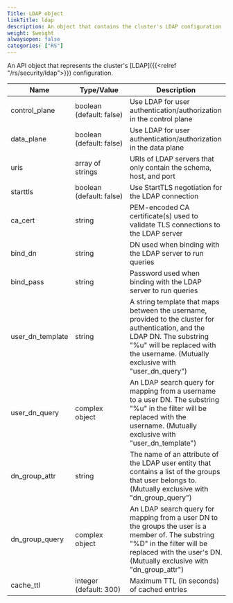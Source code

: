 ```yaml
---
Title: LDAP object
linkTitle: ldap
description: An object that contains the cluster's LDAP configuration
weight: $weight
alwaysopen: false
categories: ["RS"]
---
```


An API object that represents the cluster's [LDAP]({{<relref "/rs/security/ldap">}}) configuration.

| Name | Type/Value | Description |
|------|------------|-------------|
| control_plane     | boolean (default:&nbsp;false) | Use LDAP for user authentication/authorization in the control plane |
| data_plane        | boolean (default:&nbsp;false) | Use LDAP for user authentication/authorization in the data plane |
| uris              | array of strings     | URIs of LDAP servers that only contain the schema, host, and port |
| starttls          | boolean (default:&nbsp;false) | Use StartTLS negotiation for the LDAP connection |
| ca_cert           | string               | PEM-encoded CA certificate(s) used to validate TLS connections to the LDAP server |
| bind_dn           | string               | DN used when binding with the LDAP server to run queries |
| bind_pass         | string               | Password used when binding with the LDAP server to run queries |
| user_dn_template  | string               | A string template that maps between the username, provided to the cluster for authentication, and the LDAP DN. The substring "%u" will be replaced with the username. (Mutually exclusive with "user_dn_query") |
| user_dn_query     | complex object       | An LDAP search query for mapping from a username to a user DN. The substring "%u" in the filter will be replaced with the username. (Mutually exclusive with "user_dn_template") |
| dn_group_attr     | string               | The name of an attribute of the LDAP user entity that contains a list of the groups that user belongs to. (Mutually exclusive with "dn_group_query") |
| dn_group_query    | complex object       | An LDAP search query for mapping from a user DN to the groups the user is a member of. The substring "%D" in the filter will be replaced with the user's DN. (Mutually exclusive with "dn_group_attr") |
| cache_ttl         | integer (default:&nbsp;300) | Maximum TTL (in seconds) of cached entries |
